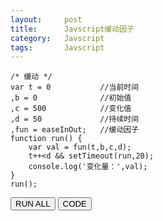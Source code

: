 ```yaml
---
layout:     post
title:      Javscript缓动因子
category:   Javscript
tags:       Javscript
---
```


<script>
/**
 * 缓动因子
 * @type {Object}
 */
var Easing = {
    /**
     * Linear：线性变化
     * @type {Object}
     * @param  {number} t 当前时间
     * @param  {number} b 初始值
     * @param  {number} c 变化值
     * @param  {number} d 持续时间
     */
    Linear:{
        easeIn:function(t,b,c,d){
            return c*t/d + b;
        }
        ,easeOut:function(t,b,c,d){
            return c*t/d + b;
        }
        ,easeInOut:function(t,b,c,d){
            return c*t/d + b;
        }
    }
    /**
     * Quad：二次方缓动
     * @type {Object}
     * @param  {number} t 当前时间
     * @param  {number} b 初始值
     * @param  {number} c 变化值
     * @param  {number} d 持续时间
     */
    ,Quad:{
        easeIn:function(t,b,c,d){
            return c*(t/=d)*t + b;
        }
        ,easeOut:function(t,b,c,d){
            return -c *(t/=d)*(t-2) + b;
        }
        ,easeInOut:function(t,b,c,d){
            if ((t/=d*0.5) < 1) return c*0.5*t*t + b;
            return -c*0.5 * ((--t)*(t-2) - 1) + b;
        }
    }
    /**
     * Cubic：三次方的缓动
     * @type {Object}
     * @param  {number} t 当前时间
     * @param  {number} b 初始值
     * @param  {number} c 变化值
     * @param  {number} d 持续时间
     */
    ,Cubic:{
        easeIn:function(t,b,c,d){
            return c*(t/=d)*t*t + b;
        }
        ,easeOut:function(t,b,c,d){
            return c*((t=t/d-1)*t*t + 1) + b;
        }
        ,easeInOut:function(t,b,c,d){
            if ((t/=d*0.5) < 1) return c*0.5*t*t*t + b;
            return c*0.5*((t-=2)*t*t + 2) + b;
        }
    }
    /**
     * Quart：四次方缓动
     * @type {Object}
     * @param  {number} t 当前时间
     * @param  {number} b 初始值
     * @param  {number} c 变化值
     * @param  {number} d 持续时间
     */
    ,Quart:{
        easeIn:function(t,b,c,d){
            return c*(t/=d)*t*t*t + b;
        }
        ,easeOut:function(t,b,c,d){
            return -c * ((t=t/d-1)*t*t*t - 1) + b;
        }
        ,easeInOut:function(t,b,c,d){
            if ((t/=d*0.5) < 1) return c*0.5*t*t*t*t + b;
            return -c*0.5 * ((t-=2)*t*t*t - 2) + b;
        }
    }
    /**
     * Quint：五次方缓动
     * @type {Object}
     * @param  {number} t 当前时间
     * @param  {number} b 初始值
     * @param  {number} c 变化值
     * @param  {number} d 持续时间
     */
    ,Quint:{
        easeIn:function(t,b,c,d){
            return c*(t/=d)*t*t*t*t + b;
        }
        ,easeOut:function(t,b,c,d){
            return c*((t=t/d-1)*t*t*t*t + 1) + b;
        }
        ,easeInOut:function(t,b,c,d){
            if ((t/=d*0.5) < 1) return c*0.5*t*t*t*t*t + b;
            return c*0.5*((t-=2)*t*t*t*t + 2) + b;
        }
    }
    /**
     * Back：超过范围的三次方缓动
     * @type {Object}
     * @param  {number} t 当前时间
     * @param  {number} b 初始值
     * @param  {number} c 变化值
     * @param  {number} d 持续时间
     */
    ,Back:{
        easeIn:function(t,b,c,d){
            var s = 1.70158;
            return c*(t/=d)*t*((s+1)*t - s) + b;
        }
        ,easeOut:function(t,b,c,d){
            var s = 1.70158;
            return c*((t=t/d-1)*t*((s+1)*t + s) + 1) + b;
        }
        ,easeInOut:function(t,b,c,d){
            var s = 1.70158;
            if ((t/=d*0.5) < 1) return c*0.5*(t*t*(((s*=(1.525))+1)*t - s)) + b;
            return c/2*((t-=2)*t*(((s*=(1.525))+1)*t + s) + 2) + b;
        }
    }
    /**
     * Bounce：指数衰减的反弹缓动
     * @type {Object}
     * @param  {number} t 当前时间
     * @param  {number} b 初始值
     * @param  {number} c 变化值
     * @param  {number} d 持续时间
     */
    /*,Bounce:{
        easeIn:function(t,b,c,d){
            if ((t/=d) < (1/2.75)) {
                return c*(7.5625*t*t) + b;
            } else if (t < (2/2.75)) {
                return c*(7.5625*(t-=(1.5/2.75))*t + .75) + b;
            } else if (t < (2.5/2.75)) {
                return c*(7.5625*(t-=(2.25/2.75))*t + .9375) + b;
            } else {
                return c*(7.5625*(t-=(2.625/2.75))*t + .984375) + b;
            }
        }
        ,easeOut:function(t,b,c,d){
            return c - Easing.Bounce.easeOut(d-t, 0, c, d) + b;
        }
        ,easeInOut:function(t,b,c,d){
            if (t < d*0.5) return easeIn (t*2, 0, c, d) * .5 + b;
            else return Easing.Bounce.easeOut (t*2-d, 0, c, d) * .5 + c*.5 + b;
        }
    }*/
    /**
     * Circ：圆形曲线的缓动
     * @type {Object}
     * @param  {number} t 当前时间
     * @param  {number} b 初始值
     * @param  {number} c 变化值
     * @param  {number} d 持续时间
     */
    ,Circ:{
        easeIn:function(t,b,c,d){
            return -c * (Math.sqrt(1 - (t/=d)*t) - 1) + b;
        }
        ,easeOut:function(t,b,c,d){
            return c * Math.sqrt(1 - (t=t/d-1)*t) + b;
        }
        ,easeInOut:function(t,b,c,d){
            if ((t/=d*0.5) < 1) return -c*0.5 * (Math.sqrt(1 - t*t) - 1) + b;
            return c*0.5 * (Math.sqrt(1 - (t-=2)*t) + 1) + b;
        }
    }
    
    /**
     * Elastic：指数衰减的正弦曲线缓动
     * @type {Object}
     * @param  {number} t 当前时间
     * @param  {number} b 初始值
     * @param  {number} c 变化值
     * @param  {number} d 持续时间
     */
    ,Elastic:{
        easeIn:function(t,b,c,d){
            var _2PI = Math.PI * 2
            ,a = 0
            ,p = 0
            ,s = 0;
            if (t==0) return b;  if ((t/=d)==1) return b+c;  if (!p) p=d*.3;
            if (!a || (c > 0 && a < c) || (c < 0 && a < -c)) { a=c; s = p/4; }
            else s = p/_2PI * Math.asin (c/a);
            return -(a*Math.pow(2,10*(t-=1)) * Math.sin( (t*d-s)*_2PI/p )) + b;
        }
        ,easeOut:function(t,b,c,d){
            var _2PI = Math.PI * 2
            ,a = 0
            ,p = 0
            ,s = 0;
            if (t==0) return b;  if ((t/=d)==1) return b+c;  if (!p) p=d*.3;
            if (!a || (c > 0 && a < c) || (c < 0 && a < -c)) { a=c; s = p/4; }
            else s = p/_2PI * Math.asin (c/a);
            return (a*Math.pow(2,-10*t) * Math.sin( (t*d-s)*_2PI/p ) + c + b);
        }
        ,easeInOut:function(t,b,c,d){
            var _2PI = Math.PI * 2
            ,a = 0
            ,p = 0
            ,s = 0;
            if (t==0) return b;  if ((t/=d*0.5)==2) return b+c;  if (!p) p=d*(.3*1.5);
            if (!a || (c > 0 && a < c) || (c < 0 && a < -c)) { a=c; s = p/4; }
            else s = p/_2PI * Math.asin (c/a);
            if (t < 1) return -.5*(a*Math.pow(2,10*(t-=1)) * Math.sin( (t*d-s)*_2PI/p )) + b;
            return a*Math.pow(2,-10*(t-=1)) * Math.sin( (t*d-s)*_2PI/p )*.5 + c + b;
        }
    }
    /**
     * Expo：
     * @type {Object}
     * @param  {number} t 当前时间
     * @param  {number} b 初始值
     * @param  {number} c 变化值
     * @param  {number} d 持续时间
     */
    ,Expo:{
        easeIn:function(t,b,c,d){
            return (t==0) ? b : c * Math.pow(2, 10 * (t/d - 1)) + b - c * 0.001;
        }
        ,easeOut:function(t,b,c,d){
            return (t==d) ? b+c : c * (-Math.pow(2, -10 * t/d) + 1) + b;
        }
        ,easeInOut:function(t,b,c,d){
            if (t==0) return b;
            if (t==d) return b+c;
            if ((t/=d*0.5) < 1) return c*0.5 * Math.pow(2, 10 * (t - 1)) + b;
            return c*0.5 * (-Math.pow(2, -10 * --t) + 2) + b;
        }
    }
    /**
     * [Sine description]
     * @type {Object}
     * @param  {number} t 当前时间
     * @param  {number} b 初始值
     * @param  {number} c 变化值
     * @param  {number} d 持续时间
     */
    ,Sine:{
        easeIn:function(t,b,c,d){
            var _HALF_PI = Math.PI * 0.5;
            return -c * Math.cos(t/d * _HALF_PI) + c + b;
        }
        ,easeOut:function(t,b,c,d){
            var _HALF_PI = Math.PI * 0.5;
            return c * Math.sin(t/d * _HALF_PI) + b;
        }
        ,easeInOut:function(t,b,c,d){
            return -c*0.5 * (Math.cos(Math.PI*t/d) - 1) + b;
        }
    }
    /**
     * [Strong description]
     * @type {Object}
     * @param  {number} t 当前时间
     * @param  {number} b 初始值
     * @param  {number} c 变化值
     * @param  {number} d 持续时间
     */
    ,Strong:{
        easeIn:function(t,b,c,d){
            return c*(t/=d)*t*t*t*t + b;
        }
        ,easeOut:function(t,b,c,d){
            return c*((t=t/d-1)*t*t*t*t + 1) + b;
        }
        ,easeInOut:function(t,b,c,d){
            if ((t/=d*0.5) < 1) return c*0.5*t*t*t*t*t + b;
            return c*0.5*((t-=2)*t*t*t*t + 2) + b;
        }
    }
};
</script>

    /* 缓动 */
    var t = 0           //当前时间
    ,b = 0              //初始值
    ,c = 500            //变化值
    ,d = 50             //持续时间
    ,fun = easeInOut;   //缓动因子
    function run() {
        var val = fun(t,b,c,d);
        t++<d && setTimeout(run,20);
        console.log('变化量：',val);
    }
    run();

<input type="button" class="btn btn-primary" value="RUN ALL" onclick="runAll(t,b,c,d)"/>
<input type="button" class="btn btn-info" value="CODE" onclick="$('#ceil-list pre').toggle();"/>
<dl id="ceil-list"></dl>

<script>
var tpl = []
,t=0
,b=0
,c=500
,d=50
,_funType = ['easeIn','easeOut','easeInOut']
,_funArr = [];

for(var i=0,len=_funType.length;i<len;i++){
    tpl.push('<dt style="background:#fec;padding:5px;margin:5px 0;">'+_funType[i]+'</dt>');
        for(var easing in Easing){
        var fun = Easing[easing][_funType[i]]
        code = fun
        ,el = easing+'_'+_funType[i];
        tpl.push('<dd style="margin:5px 0;"><input type="button" class="btn" style="width:120px;" value="RUN :'+ easing +'" onclick="run(\''+el+'\',Easing.'+easing+'.'+_funType[i]+',0,0,500,50)"/><div class="track" style="margin-left:20px;position: relative;display:inline-block;height:20px;width:520px;background:#eee;border-right:5px solid #333;"><span id="'+el+'" class="ceil" style="position: absolute;background:#51A351;display:inlie-block;width:20px;height:20px;"></span></div><pre class="code">'+code+'</pre></dd>');
        _funArr.push([el,fun]);
    }
}
$('#ceil-list').html(tpl.join(''));
function run(el,fun,t,b,c,d) {
    var val = fun(t,b,c,d);
    $('#'+el).css('left',val);
    if(t++<d){
        setTimeout((function(el,fun,t,b,c,d){
            return function(){
                run(el,fun,t,b,c,d);
            }
        }(el,fun,t,b,c,d)),20);
    }
}
function runAll (t,b,c,d) {
    for(var i=0,len=_funArr.length;i<len;i++){
        run(_funArr[i][0],_funArr[i][1],t,b,c,d)
    }
}
</script>